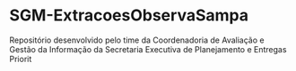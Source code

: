 # SGM-ExtracoesObservaSampa

Repositório desenvolvido pelo time da Coordenadoria de Avaliação e Gestão da Informação da Secretaria Executiva de Planejamento e Entregas Priorit

